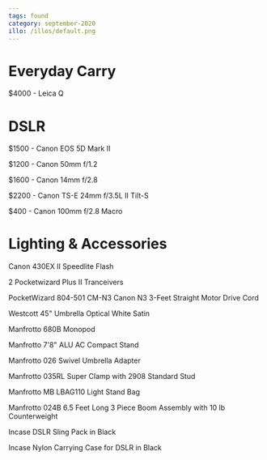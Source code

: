 ```yaml
---
tags: found
category: september-2020
illo: /illos/default.png
---
```


# Everyday Carry
$4000 - Leica Q

# DSLR
$1500 - Canon EOS 5D Mark II

$1200 - Canon 50mm f/1.2

$1600 - Canon 14mm f/2.8

$2200 - Canon TS-E 24mm f/3.5L II Tilt-S

$400 - Canon 100mm f/2.8 Macro

# Lighting & Accessories
Canon 430EX II Speedlite Flash

2 Pocketwizard Plus II Tranceivers

PocketWizard 804-501 CM-N3 Canon N3 3-Feet Straight Motor Drive Cord

Westcott 45" Umbrella Optical White Satin

Manfrotto 680B Monopod

Manfrotto 7'8" ALU AC Compact Stand

Manfrotto 026 Swivel Umbrella Adapter

Manfrotto 035RL Super Clamp with 2908 Standard Stud

Manfrotto MB LBAG110 Light Stand Bag

Manfrotto 024B 6.5 Feet Long 3 Piece Boom Assembly with 10 lb Counterweight

Incase DSLR Sling Pack in Black

Incase Nylon Carrying Case for DSLR in Black
